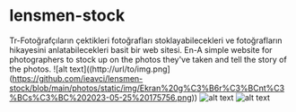 # lensmen-stock
Tr-Fotoğrafçıların çektikleri fotoğrafları stoklayabilecekleri ve fotoğrafların hikayesini anlatabilecekleri basit bir web sitesi.
En-A simple website for photographers to stock up on the photos they've taken and tell the story of the photos.
![alt text]((http://url/to/img.png](https://github.com/ieavci/lensmen-stock/blob/main/photos/static/img/Ekran%20g%C3%B6r%C3%BCnt%C3%BCs%C3%BC%202023-05-25%20175756.png))
![alt text]([http://url/to/img.png](https://github.com/ieavci/lensmen-stock/blob/main/photos/static/img/Ekran%20g%C3%B6r%C3%BCnt%C3%BCs%C3%BC%202023-05-25%20175811.png))
![alt text]([http://url/to/img.png](https://github.com/ieavci/lensmen-stock/blob/main/photos/static/img/Ekran%20g%C3%B6r%C3%BCnt%C3%BCs%C3%BC%202023-05-25%20175822.png))
